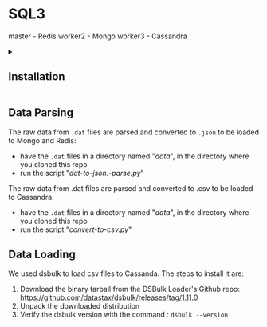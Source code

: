 # SQL3
master - Redis
worker2 - Mongo
worker3 - Cassandra
<details>
<summary><h2>Installation</h2></summary>
Prerequisites:
- Cassandra: Java jdk 11

### MongoDB
For the MongoDB installation in Ubuntu 22.04:
1. Install the necessary packages with the command:
  ```
  sudo apt install software-properties-common gnupg apt-transport-https ca-certificates -y
  ```
2. Import the public key for MongoDB on your system with the command:
  ```
  curl -fsSL https://pgp.mongodb.com/server-7.0.asc |  sudo gpg -o /usr/share/keyrings/mongodb-server-7.0.gpg --dearmor
  ```
3. Add MongoDB 7.0 APT repository to the /etc/apt/sources.list.d directory with the command:
  ```
  echo "deb [ arch=amd64,arm64 signed-by=/usr/share/keyrings/mongodb-server-7.0.gpg ] https://repo.mongodb.org/apt/ubuntu jammy/mongodb-org/7.0 multiverse" | 
  sudo tee /etc/apt/sources.list.d/mongodb-org-7.0.list
  ```
  
4. Once the repository is added, reload the local package index:
  ```
  sudo apt update
  ```  
5. Install MongoDB:
  ```
  sudo apt install mongodb-org -y
  ```
6. To verify the version:
  ```
  mongod --version
  ```
7. To start and enable MongoDB:
  ```
  sudo systemctl start mongod
  sudo systemctl enable mongod
  ```
8. For MongoDB access use the command:
  ```
  mongosh
  ```

### Apache Cassandra
For the Cassandra installation in Ubuntu 22.04:
1. Download the binary tarball from one of the mirrors on the Apache Cassandra Download site with the command:
  ```
  curl -OL https://dlcdn.apache.org/cassandra/4.0.11/apache-cassandra-4.0.11-bin.tar.gz
  ```
2. To verify the integrity of the downloaded tarball you can compare the signature with the SHA256 file from the Downloads site:
  ```
  gpg --print-md SHA256 apache-cassandra-4.0.11-bin.tar.gz
  ```
3. Unpack the tarball with the command:
  ```
  tar xzvf apache-cassandra-4.0.11-bin.tar.gz
  ```
4. To start Cassandra:
  ```
  cd apache-cassandra-4.0.0/ && bin/cassandra
  ```
5. To start the CQL shell:
  ```
  bin/cqlsh
  ```
</details>

## Data Parsing
The raw data from `.dat` files are parsed and converted to `.json` to be loaded to Mongo and Redis:
- have the `.dat` files in a directory named "_data_", in the directory where you cloned this repo
- run the script "_dat-to-json.-parse.py_"

The raw data from .dat files are parsed and converted to .csv to be loaded to Cassandra:
- have the `.dat` files in a directory named "_data_", in the directory where you cloned this repo
- run the script "_convert-to-csv.py_"

## Data Loading
We used dsbulk to load csv files to Cassanda. The steps to install it are:
1. Download the binary tarball from the DSBulk Loader's Github repo: https://github.com/datastax/dsbulk/releases/tag/1.11.0
2. Unpack the downloaded distribution
3. Verify the dsbulk version with the command : ```dsbulk --version``` 
